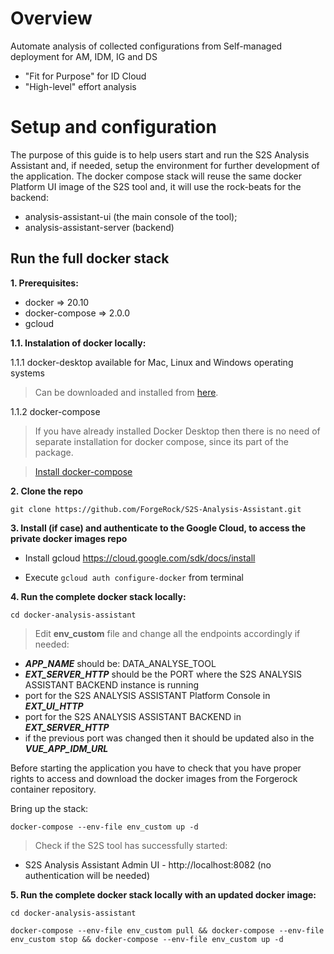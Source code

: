 # Overview

Automate analysis of collected configurations from Self-managed deployment for AM, IDM, IG and DS

* "Fit for Purpose" for ID Cloud
* "High-level" effort analysis



# Setup and configuration

The purpose of this guide is to help users start and run the S2S Analysis Assistant and, if needed, setup the environment for further development of the application.
The docker compose stack will reuse the same docker Platform UI image of the S2S tool and, it will use the rock-beats for the backend:
* analysis-assistant-ui (the main console of the tool);
* analysis-assistant-server (backend)



## Run the full docker stack
**1. Prerequisites:**

- docker => 20.10
- docker-compose => 2.0.0
- gcloud


**1.1. Instalation of docker locally:**

1.1.1 docker-desktop available for Mac, Linux and Windows operating systems

> Can be downloaded and installed from [here](https://www.docker.com/products/docker-desktop).


1.1.2 docker-compose

> If you have already installed Docker Desktop then there is no need of separate installation for docker compose, since its part of the package.

> [Install docker-compose](https://docs.docker.com/compose/install/)


**2. Clone the repo**

```
git clone https://github.com/ForgeRock/S2S-Analysis-Assistant.git
```


**3. Install (if case) and authenticate to the Google Cloud, to access the private docker images repo**

- Install gcloud https://cloud.google.com/sdk/docs/install

- Execute `gcloud auth configure-docker` from terminal


**4. Run the complete docker stack locally:**

`cd docker-analysis-assistant`

> Edit **env_custom** file and change all the endpoints accordingly if needed:
* _**APP_NAME**_ should be: DATA_ANALYSE_TOOL
* _**EXT_SERVER_HTTP**_ should be the PORT where the S2S ANALYSIS ASSISTANT BACKEND instance is running
* port for the S2S ANALYSIS ASSISTANT Platform Console in _**EXT_UI_HTTP**_
* port for the S2S ANALYSIS ASSISTANT BACKEND in _**EXT_SERVER_HTTP**_
* if the previous port was changed then it should be updated also in the **_VUE_APP_IDM_URL_**

Before starting the application you have to check that you have proper rights to access and download the docker images from the Forgerock container repository.

Bring up the stack:

`docker-compose --env-file env_custom up -d`


> Check if the S2S tool has successfully started:

* S2S Analysis Assistant Admin UI - http://localhost:8082 (no authentication will be needed)


**5. Run the complete docker stack locally with an updated docker image:**

`cd docker-analysis-assistant`

`docker-compose --env-file env_custom pull && docker-compose --env-file env_custom stop && docker-compose --env-file env_custom up -d`
